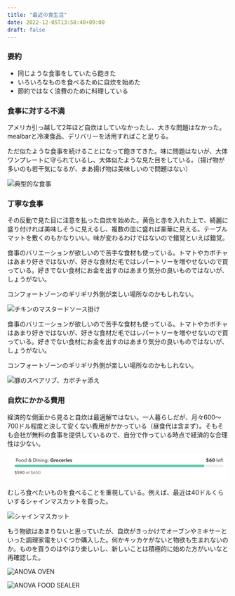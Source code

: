 ```yaml
---
title: "最近の食生活"
date: 2022-12-05T13:58:40+09:00
draft: false
---
```


### 要約
- 同じような食事をしていたら飽きた
- いろいろなものを食べるために自炊を始めた
- 節約ではなく浪費のために料理している

### 食事に対する不満
アメリカ引っ越して2年ほど自炊はしていなかったし、大きな問題はなかった。mealbarと冷凍食品、デリバリーを活用すればこと足りる。

ただ似たような食事を続けることになって飽きてきた。味に問題はないが、大体ワンプレートに守られているし、大体似たような見た目をしている。（揚げ物が多いのも若干気になるが、まあ揚げ物は美味しいので問題はない）

![典型的な食事](us-dish.png)

### 丁寧な食事
その反動で見た目に注意を払った自炊を始めた。黄色と赤を入れた上で、綺麗に盛り付ければ美味しそうに見えるし、複数の皿に盛れば豪華に見える。テーブルマットを敷くのもかなりいい。味が変わるわけではないので錯覚といえば錯覚。

食事のバリエーションが欲しいので苦手な食材も使っている。トマトやカボチャはあまり好きではないが、好きな食材だ毛ではレパートリーを増やせないので買っている。好きでない食材にお金を出すのはあまり気分の良いものではないが、しょうがない。

コンフォートゾーンのギリギリ外側が楽しい場所なのかもしれない。

![チキンのマスタードソース掛け](cook1.png)

食事のバリエーションが欲しいので苦手な食材も使っている。トマトやカボチャはあまり好きではないが、好きな食材だ毛ではレパートリーを増やせないので買っている。好きでない食材にお金を出すのはあまり気分の良いものではないが、しょうがない。

コンフォートゾーンのギリギリ外側が楽しい場所なのかもしれない。

![豚のスペアリブ、カボチャ添え](cook2.png)

### 自炊にかかる費用

経済的な側面から見ると自炊は最適解ではない。一人暮らしだが、月々600〜700ドル程度と決して安くない費用がかかっている（昼食代は含まず）。そもそも会社が無料の食事を提供しているので、自分で作っている時点で経済的な合理性は少ない。

![590ドル](budget.png)

むしろ食べたいものを食べることを重視している。例えば、最近は40ドルくらいするシャインマスカットを買った。

![シャインマスカット](muscat.png)

もう物欲はあまりないと思っていたが、自炊がきっかけでオーブンやミキサーといった調理家電をいくつか購入した。何かキッカケがないと物欲も生まれないのか。ものを買うのはやはり楽しいし、新しいことは積極的に始めた方がいいなと再確認した。

![ANOVA OVEN](anova.png)

![ANOVA FOOD SEALER](sealer.png)
